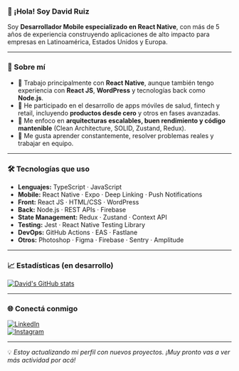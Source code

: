 ### 👋 ¡Hola! Soy David Ruiz

Soy **Desarrollador Mobile especializado en React Native**, con más de 5 años de experiencia construyendo aplicaciones de alto impacto para empresas en Latinoamérica, Estados Unidos y Europa.

---

### 🧠 Sobre mí

- 📱 Trabajo principalmente con **React Native**, aunque también tengo experiencia con **React JS**, **WordPress** y tecnologías back como **Node.js**.
- 🚀 He participado en el desarrollo de apps móviles de salud, fintech y retail, incluyendo **productos desde cero** y otros en fases avanzadas.
- 🧩 Me enfoco en **arquitecturas escalables, buen rendimiento y código mantenible** (Clean Architecture, SOLID, Zustand, Redux).
- 🤝 Me gusta aprender constantemente, resolver problemas reales y trabajar en equipo.

---

### 🛠️ Tecnologías que uso

- **Lenguajes:** TypeScript · JavaScript
- **Mobile:** React Native · Expo · Deep Linking · Push Notifications
- **Front:** React JS · HTML/CSS · WordPress
- **Back:** Node.js · REST APIs · Firebase
- **State Management:** Redux · Zustand · Context API
- **Testing:** Jest · React Native Testing Library
- **DevOps:** GitHub Actions · EAS · Fastlane
- **Otros:** Photoshop · Figma · Firebase · Sentry · Amplitude

---

### 📈 Estadísticas (en desarrollo)

[![David's GitHub stats](https://github-readme-stats.vercel.app/api?username=Druiz73&show_icons=true&theme=default)](https://github.com/Druiz73)

---

### 🌐 Conectá conmigo

[![LinkedIn](https://img.shields.io/badge/-LinkedIn-blue?style=flat-square&logo=linkedin)](https://www.linkedin.com/in/ivan-david-ruiz-439514a8/)  
[![Instagram](https://img.shields.io/badge/-Instagram-e4405f?style=flat-square&logo=instagram&logoColor=white)](https://instagram.com/Druiz73)

---

💡 *Estoy actualizando mi perfil con nuevos proyectos. ¡Muy pronto vas a ver más actividad por acá!*
